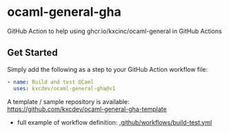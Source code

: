 # ocaml-general-gha
GitHub Action to help using ghcr.io/kxcinc/ocaml-general in GitHub Actions

## Get Started

Simply add the following as a step to your GitHub Action workflow file:
```yaml
- name: Build and test OCaml
  uses: kxcdev/ocaml-general-gha@v1
```

A template / sample repository is available: https://github.com/kxcdev/ocaml-general-gha-template
- full example of workflow definition: [.github/workflows/build-test.yml](https://github.com/kxcdev/ocaml-general-gha-template/blob/main/.github/workflows/build-test.yml)
